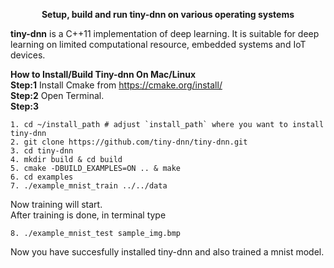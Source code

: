 <p align="center"><b>Setup, build and run tiny-dnn on various operating systems</b><p align="center">

<b>tiny-dnn</b> is a C++11 implementation of deep learning. It is suitable for deep learning on limited computational resource, embedded systems and IoT devices.


<b>How to Install/Build Tiny-dnn On Mac/Linux</b>  
<b>Step:1</b> Install Cmake from https://cmake.org/install/  
<b>Step:2</b> Open Terminal.  
<b>Step:3</b>
```
1. cd ~/install_path # adjust `install_path` where you want to install tiny-dnn
2. git clone https://github.com/tiny-dnn/tiny-dnn.git  
3. cd tiny-dnn  
4. mkdir build & cd build   
5. cmake -DBUILD_EXAMPLES=ON .. & make  
6. cd examples   
7. ./example_mnist_train ../../data  
```
Now training will start.  
After training is done, in terminal type  
```
8. ./example_mnist_test sample_img.bmp   
```
Now you have succesfully installed tiny-dnn and also trained a mnist model.  




